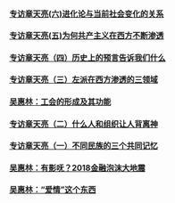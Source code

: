#### [专访章天亮(六)进化论与当前社会变化的关系](../pages/nsc423/n10092036.md?t=01120706)
#### [专访章天亮(五)为何共产主义在西方不断渗透](../pages/nsc423/n10083620.md?t=01120706)
#### [专访章天亮（四）历史上的预言告诉我们什么](../pages/nsc423/n10083606.md?t=01120706)
#### [专访章天亮（三）左派在西方渗透的三领域](../pages/nsc423/n10081115.md?t=01120706)
#### [吴惠林：工会的形成及其功能](../pages/nsc423/n10080633.md?t=01120706)
#### [专访章天亮（二）什么人和组织让人背离神](../pages/nsc423/n10076637.md?t=01120706)
#### [专访章天亮（一）不同民族的三个共同记忆](../pages/nsc423/n10074188.md?t=01120706)
#### [吴惠林：有影呒？2018金融泡沫大地震](../pages/nsc423/n10040534.md?t=01120706)
#### [吴惠林：“爱情”这个东西](../pages/nsc423/n10019423.md?t=01120706)
